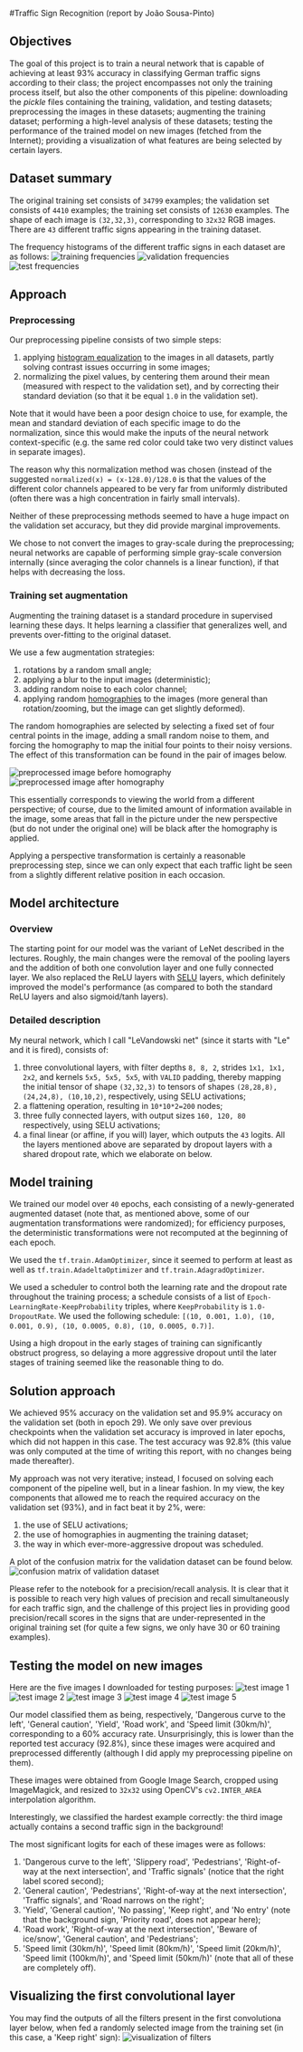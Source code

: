 #Traffic Sign Recognition (report by João Sousa-Pinto)

## Objectives

The goal of this project is to train a neural network that is capable of achieving at least 93% accuracy in classifying German traffic signs according to their class; the project encompasses not only the training process itself, but also the other components of this pipeline: downloading the *pickle* files containing the training, validation, and testing datasets; preprocessing the images in these datasets; augmenting the training dataset; performing a high-level analysis of these datasets; testing the performance of the trained model on new images (fetched from the Internet); providing a visualization of what features are being selected by certain layers.

## Dataset summary

The original training set consists of `34799` examples; the validation set consists of `4410` examples; the training set consists of `12630` examples. The shape of each image is `(32,32,3)`, corresponding to `32x32` RGB images. There are `43` different traffic signs appearing in the training dataset.

The frequency histograms of the different traffic signs in each dataset are as follows:
![training frequencies]("images/training_frequencies.png")
![validation frequencies]("images/validation_frequencies.png")
![test frequencies]("images/test_frequencies.png")

## Approach

### Preprocessing

Our preprocessing pipeline consists of two simple steps:
1) applying [histogram equalization](http://docs.opencv.org/2.4/doc/tutorials/imgproc/histograms/histogram_equalization/histogram_equalization.html) to the images in all datasets, partly solving contrast issues occurring in some images;
2) normalizing the pixel values, by centering them around their mean (measured with respect to the validation set), and by correcting their standard deviation (so that it be equal `1.0` in the validation set).

Note that it would have been a poor design choice to use, for example, the mean and standard deviation of each specific image to do the normalization, since this would make the inputs of the neural network context-specific (e.g. the same red color could take two very distinct values in separate images).

The reason why this normalization method was chosen (instead of the suggested `normalized(x) = (x-128.0)/128.0` is that the values of the different color channels appeared to be very far from uniformly distributed (often there was a high concentration in fairly small intervals).

Neither of these preprocessing methods seemed to have a huge impact on the validation set accuracy, but they did provide marginal improvements.

We chose to not convert the images to gray-scale during the preprocessing; neural networks are capable of performing simple gray-scale conversion internally (since averaging the color channels is a linear function), if that helps with decreasing the loss.

### Training set augmentation

Augmenting the training dataset is a standard procedure in supervised learning these days. It helps learning a classifier that generalizes well, and prevents over-fitting to the original dataset.

We use a few augmentation strategies:
1) rotations by a random small angle;
2) applying a blur to the input images (deterministic);
3) adding random noise to each color channel;
4) applying random [homographies](http://www.learnopencv.com/homography-examples-using-opencv-python-c/) to the images (more general than rotation/zooming, but the image can get slightly deformed).

The random homographies are selected by selecting a fixed set of four central points in the image, adding a small random noise to them, and forcing the homography to map the initial four points to their noisy versions. The effect of this transformation can be found in the pair of images below.

![preprocessed image before homography]("images/before_homography.png")
![preprocessed image after homography]("images/after_homography.png")

This essentially corresponds to viewing the world from a different perspective; of course, due to the limited amount of information available in the image, some areas that fall in the picture under the new perspective (but do not under the original one) will be black after the homography is applied.

Applying a perspective transformation is certainly a reasonable preprocessing step, since we can only expect that each traffic light be seen from a slightly different relative position in each occasion.

## Model architecture

### Overview

The starting point for our model was the variant of LeNet described in the lectures. Roughly, the main changes were the removal of the pooling layers and the addition of both one convolution layer and one fully connected layer. We also replaced the ReLU layers with [SELU](https://arxiv.org/abs/1706.02515) layers, which definitely improved the model's performance (as compared to both the standard ReLU layers and also sigmoid/tanh layers).

### Detailed description

My neural network, which I call "LeVandowski net" (since it starts with "Le" and it is fired), consists of:
1) three convolutional layers, with filter depths `8, 8, 2`, strides `1x1, 1x1, 2x2`, and kernels `5x5, 5x5, 5x5`, with `VALID` padding, thereby mapping the initial tensor of shape `(32,32,3)` to tensors of shapes `(28,28,8), (24,24,8), (10,10,2)`, respectively, using SELU activations;
2) a flattening operation, resulting in `10*10*2=200` nodes;
3) three fully connected layers, with output sizes `160, 120, 80` respectively, using SELU activations;
4) a final linear (or affine, if you will) layer, which outputs the `43` logits.
All the layers mentioned above are separated by dropout layers with a shared dropout rate, which we elaborate on below.

## Model training

We trained our model over `40` epochs, each consisting of a newly-generated augmented dataset (note that, as mentioned above, some of our augmentation transformations were randomized); for efficiency purposes, the deterministic transformations were not recomputed at the beginning of each epoch.

We used the `tf.train.AdamOptimizer`, since it seemed to perform at least as well as `tf.train.AdadeltaOptimizer` and `tf.train.AdagradOptimizer`.

We used a scheduler to control both the learning rate and the dropout rate throughout the training process; a schedule consists of a list of `Epoch-LearningRate-KeepProbability` triples, where `KeepProbability` is `1.0-DropoutRate`. We used the following schedule: `[(10, 0.001, 1.0), (10, 0.001, 0.9), (10, 0.0005, 0.8), (10, 0.0005, 0.7)]`.

Using a high dropout in the early stages of training can significantly obstruct progress, so delaying a more aggressive dropout until the later stages of training seemed like the reasonable thing to do.

## Solution approach

We achieved 95% accuracy on the validation set and 95.9% accuracy on the validation set (both in epoch 29). We only save over previous checkpoints when the validation set accuracy is improved in later epochs, which did not happen in this case. The test accuracy was 92.8% (this value was only computed at the time of writing this report, with no changes being made thereafter).

My approach was not very iterative; instead, I focused on solving each component of the pipeline well, but in a linear fashion. In my view, the key components that allowed me to reach the required accuracy on the validation set (93%), and in fact beat it by 2%, were:
1) the use of SELU activations;
2) the use of homographies in augmenting the training dataset;
3) the way in which ever-more-aggressive dropout was scheduled.

A plot of the confusion matrix for the validation dataset can be found below.
![confusion matrix of validation dataset]("images/confusion.png")

Please refer to the notebook for a precision/recall analysis. It is clear that it is possible to reach very high values of precision and recall simultaneously for each traffic sign, and the challenge of this project lies in providing good precision/recall scores in the signs that are under-represented in the original training set (for quite a few signs, we only have 30 or 60 training examples).

## Testing the model on new images

Here are the five images I downloaded for testing purposes:
![test image 1]("images/new1.png")
![test image 2]("images/new2.png")
![test image 3]("images/new3.png")
![test image 4]("images/new4.png")
![test image 5]("images/new5.png")

Our model classified them as being, respectively, 'Dangerous curve to the left', 'General caution', 'Yield', 'Road work', and 'Speed limit (30km/h)', corresponding to a 60% accuracy rate. Unsurprisingly, this is lower than the reported test accuracy (92.8%), since these images were acquired and preprocessed differently (although I did apply my preprocessing pipeline on them).

These images were obtained from Google Image Search, cropped using ImageMagick, and resized to `32x32` using OpenCV's `cv2.INTER_AREA` interpolation algorithm.

Interestingly, we classified the hardest example correctly: the third image actually contains a second traffic sign in the background!

The most significant logits for each of these images were as follows:
1) 'Dangerous curve to the left', 'Slippery road', 'Pedestrians', 'Right-of-way at the next intersection', and 'Traffic signals' (notice that the right label scored second);
2) 'General caution', 'Pedestrians', 'Right-of-way at the next intersection', 'Traffic signals', and 'Road narrows on the right';
3) 'Yield', 'General caution', 'No passing', 'Keep right', and 'No entry' (note that the background sign, 'Priority road', does not appear here);
4) 'Road work', 'Right-of-way at the next intersection', 'Beware of ice/snow', 'General caution', and 'Pedestrians';
5) 'Speed limit (30km/h)', 'Speed limit (80km/h)', 'Speed limit (20km/h)', 'Speed limit (100km/h)', and 'Speed limit (50km/h)' (note that all of these are completely off).

## Visualizing the first convolutional layer
You may find the outputs of all the filters present in the first convolutiona layer below, when fed a randomly selected image from the training set (in this case, a 'Keep right' sign):
![visualization of filters]("images/filters.png")
